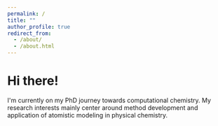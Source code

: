 ```yaml
---
permalink: /
title: ""
author_profile: true
redirect_from: 
  - /about/
  - /about.html
---
```



# Hi there! 

I'm currently on my PhD journey towards computational chemistry. 
My research interests mainly center around method development and application of atomistic modeling in physical chemistry.
